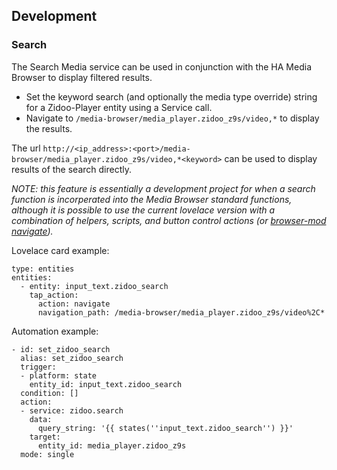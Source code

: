 ## Development

### Search

The Search Media service can be used in conjunction with the HA Media Browser to display filtered results.

* Set the keyword search (and optionally the media type override) string for a Zidoo-Player entity using a Service call.
* Navigate to `/media-browser/media_player.zidoo_z9s/video,*` to display the results. 

The url `http://<ip_address>:<port>/media-browser/media_player.zidoo_z9s/video,*<keyword>` can be used to display results of the search directly.

_NOTE:  this feature is essentially a development project for when a search function is incorperated into the Media Browser standard functions, although it is possible to use the current lovelace version with a combination of helpers, scripts, and button control actions (or [browser-mod navigate](https://github.com/thomasloven/hass-browser_mod))._ 

Lovelace card example:
```
type: entities
entities:
  - entity: input_text.zidoo_search
    tap_action:
      action: navigate
      navigation_path: /media-browser/media_player.zidoo_z9s/video%2C*
```

Automation example:
```
- id: set_zidoo_search
  alias: set_zidoo_search
  trigger:
  - platform: state
    entity_id: input_text.zidoo_search
  condition: []
  action:
  - service: zidoo.search
    data:
      query_string: '{{ states(''input_text.zidoo_search'') }}'
    target:
      entity_id: media_player.zidoo_z9s
  mode: single
```


